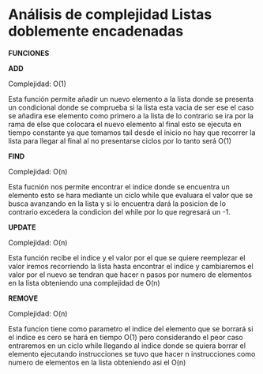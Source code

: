# Análisis de complejidad Listas doblemente encadenadas

**FUNCIONES**

**ADD**

Complejidad: O(1) 

Esta función permite añadir un nuevo elemento a la lista donde se presenta un condicional donde se comprueba si la lista esta vacia de ser ese el caso se añadira ese elemento como primero a la lista de lo contrario se ira por la rama de else que colocara el nuevo elemento al final esto se ejecuta en tiempo constante ya que tomamos tail desde el inicio no hay que recorrer la lista para llegar al final al no presentarse ciclos por lo tanto será O(1)

**FIND**

Complejidad: O(n)

Esta fucnión nos permite encontrar el indice donde se encuentra un elemento esto se hara mediante un ciclo while que evaluara el valor que se busca avanzando en la lista y si lo encuentra dará la posicion de lo contrario excedera la condicion del while por lo que regresará un -1.

**UPDATE**

Complejidad: O(n)

Esta función recibe el indice y el valor por el que se quiere reemplezar el valor iremos recorriendo la lista hasta encontrar el indice y cambiaremos el valor por el nuevo se tendran que hacer n pasos por numero de elementos en la lista obteniendo una complejidad de O(n)

**REMOVE**

Complejidad: O(n)

Esta funcion tiene como parametro el indice del elemento que se borrará si el indice es cero se hará en tiempo O(1) pero considerando el peor caso entraremos en un ciclo while llegando al indice donde se quiera borrar el elemento ejecutando instrucciones se tuvo que hacer n instrucciones como numero de elementos en la lista obteniendo asi el O(n)


